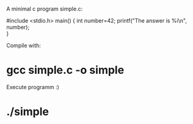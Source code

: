 A minimal c program simple.c:

#include <stdio.h>
main() {
    int number=42;
    printf("The answer is %i\n", number);  
}

Compile with:

# gcc simple.c -o simple

Execute programm :)
# ./simple


